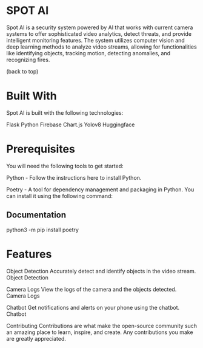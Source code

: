 # SPOT AI

Spot AI is a security system powered by AI that works with current camera systems to offer sophisticated video analytics, detect threats, and provide intelligent monitoring features. The system utilizes computer vision and deep learning methods to analyze video streams, allowing for functionalities like identifying objects, tracking motion, detecting anomalies, and recognizing fires.

(back to top)

# Built With
Spot AI is built with the following technologies:

Flask
Python
Firebase
Chart.js
Yolov8
Huggingface 

# Prerequisites
You will need the following tools to get started:

Python - Follow the instructions here to install Python.

Poetry - A tool for dependency management and packaging in Python. You can install it using the following command:
## Documentation
python3 -m pip install poetry


# Features
Object Detection Accurately detect and identify objects in the video stream. Object Detection

Camera Logs View the logs of the camera and the objects detected. Camera Logs

Chatbot Get notifications and alerts on your phone using the chatbot. Chatbot

Contributing
Contributions are what make the open-source community such an amazing place to learn, inspire, and create. Any contributions you make are greatly appreciated.

